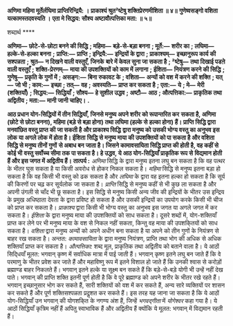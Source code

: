 **अणिमा महिमा मूर्तेर्लघिमा प्राप्तिरिन्द्रियै: ।** **प्राकाश्यं श्रुत²ष्टेषु शक्तिप्रेरणमीशिता ॥ ४॥** **गुणेष्वसङ्गो वशिता यत्कामस्तदवस्यति ।** **एता मे सिद्धय: सौश्य अष्टावौत्पत्तिका मता: ॥ ५॥** 

शब्दार्थ **** 

**अणिमा—** **छोटे-से-छोटा बनने की सिद्धि** **; महिमा—** **बड़े-से-बड़ा बनना** **; मूर्ते:—** **शरीर का** **; लघिमा—** **हल्के-से-हल्का बनना** **;** **प्राप्ति:—** **प्राप्ति** **; इन्द्रियै:—** **इन्द्रियों के द्वारा** **; प्राकाश्यम्—** **इच्छानुरूप कार्य की सश्पन्नता** **; श्रुत—** **न दिखने वाली वस्तुएँ, जिनके** **बारे में केवल सुना जा सकता है** **; ²ष्टेषु—** **तथा दिखाई पडऩे वाली वस्तुएँ** **; शक्ति-प्रेरणम्—** **माया की उपशक्तियों को काम में** **लगाना** **; ईशिता—** **नियंत्रण करने की सिद्धि** **; गुणेषु—** **प्रकृति के गुणों में** **; असङ्ग:—** **बिना रुकावट के** **; वशिता—** **अन्यों को वश** **में करने की शक्ति** **; यत्—** **जो भी** **; काम:—** **इच्छा** **; तत्—** **वह** **; अवस्यति—** **प्राप्त कर सकता है** **; एता:—** **ये** **; मे—** **मेरी** **(शक्तियाँ)** **; सिद्धय:—** **सिद्धियाँ** **; सौश्य—** **हे सुशील उद्धव** **; अष्टौ—** **आठ** **; औत्पत्तिका:—** **प्राकृतिक तथा अद्वितीय** **; मता:—** **मानी जानी चाहिए।** **.** 

**आठ प्रधान योग-सिद्धियों में तीन सिद्धियाँ, जिनसे मनुष्य अपने शरीर को रूपान्तरित कर** **सकता है, अणिमा (छोटे से छोटा बनना), महिमा (बड़े से बड़ा होना) तथा लघिमा (हल्के से** **हल्का होना) हैं। प्राप्ति सिद्धि द्वारा मनवांछित वस्तु प्राप्त की जा सकती है और प्राकाश्य सिद्धि** **द्वारा मनुष्य को उसकी भोग्य वस्तु का अनुभव इस लोक या अगले लोक में होता है। ईशिता** **सिद्धि से मनुष्य माया की उपशक्तियों को पा सकता है और वशिता सिद्धि से मनुष्य तीनों गुणों** **से अबाध बन जाता है। जिसने कामावसायिता सिद्धि प्राप्त की होती है, वह कहीं से कोई भी** **वस्तु सर्वोच्च सीमा तक पा सकता है। हे उद्धव, ये आठ योग-सिद्धियाँ प्राकृतिक रूप से** **विद्यमान होती हैं और इस जगत में अद्वितीय हैं।** **तात्पर्य :** *अणिमा* सिद्धि के द्वारा मनुष्य इतना लघु बन सकता है कि वह पत्थर के भीतर घुस सकता है या किसी अवरोध से होकर निकल सकता है। *महिमा* सिद्धि से मनुष्य इतना बड़ा हो सकता है कि वह किसी भी वस्तु को ढक सकता है और *लघिमा* के द्वारा वह इतना हल्का हो सकता है कि सूर्य की किरणों पर चढ़ कर सूर्यलोक जा सकता है। *प्राप्ति* सिद्धि से मनुष्य कहीं से भी कुछ ला सकता है और अपनी उंगली से चाँद भी छू सकता है। इस सिद्धि से मनुष्य किसी अन्य जीव की इन्द्रियों के भीतर उस इन्द्रिय के प्रमुख अधिष्ठाता देवता के द्वारा प्रविष्ट हो सकता है और उसकी इन्द्रियों का उपयोग करके किसी भी चीज को प्राप्त कर सकता है। *प्राकाश्य* द्वारा किसी भी भोग्य वस्तु का अनुभव इस जगत या अगले जगत में कर सकता है। *ईशिता* के द्वारा मनुष्य माया की उपशक्तियों को साध सकता है। दूसरे शब्दों में, योग-शक्तियाँ प्राप्त कर लेने पर भी मनुष्य माया के वश से निकल नहीं सकता, किन्तु वह माया की उपशकि्तयों को साध सकता है। *वशिता* द्वारा मनुष्य अन्यों को अपने अधीन बना सकता है या अपने को तीन गुणों के नियंत्रण से बाहर रख सकता है। अन्तत: *कामावसायिता* के द्वारा मनुष्य नियंत्रण, प्राप्ति तथा भोग की अधिक से अधिक शक्तियाँ प्राप्त कर सकता है। *औत्पत्तिका:* शब्द मूल, प्राकृतिक तथा अद्वितीय को बताने वाला है। ये आठों सिदि्धयाँ मूलत: भगवान् कृष्ण में सर्वाधिक मात्रा में पाई जाती हैं। भगवान् कृष्ण इतने लघु बन जाते हैं कि वे परमाणु के भीतर प्रवेश कर जाते हैं और महाविष्णु रूप में इतने विशाल हो जाते हैं कि उनकी श्वास से करोड़ों ब्रह्माण्ड बाहर निकलते हैं। भगवान् इतने हल्के या सूक्ष्म बन सकते हैं कि बड़े-से-बड़े योगी भी उन्हें नहीं देख पाते। भगवान् की प्राप्ति शक्ति इतनी पूर्ण होती है कि वे पूरे ब्रह्माण्ड को अपने शरीर के भीतर रखे रहते हैं। भगवान् इच्छानुसार भोग कर सकते हैं, सारी शक्तियों को वश में कर सकते हैं, अन्य सारे व्यक्तियों पर शासन कर सकते हैं और पूर्ण शक्तिसश्पन्नता प्रदॢशत कर सकते हैं। इस तरह यह जाना जा सकता है कि ये आठों योग-सिद्धियाँ उन भगवान् की योगशकि्त के नगण्य अंश हैं, जिन्हें *भगवद्गीता* में *योगेश्वर* कहा गया है। ये आठों सिद्धियाँ कृत्रिम नहीं हैं अपितु स्वाभाविक हैं और अद्वितीय हैं क्योंकि ये मूलत: भगवान् में विद्यमान रहती हैं।  
